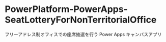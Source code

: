 # PowerPlatform-PowerApps-SeatLotteryForNonTerritorialOffice
 フリーアドレス制オフィスでの座席抽選を行う Power Apps キャンバスアプリ
